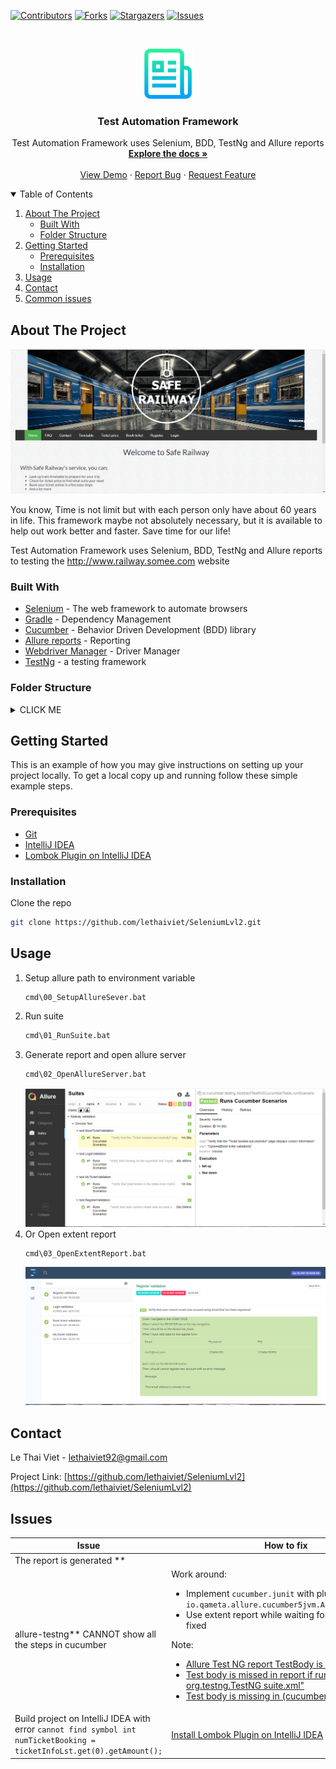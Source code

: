 [![Contributors][contributors-shield]][contributors-url]
[![Forks][forks-shield]][forks-url]
[![Stargazers][stars-shield]][stars-url]
[![Issues][issues-shield]][issues-url]



<!-- PROJECT LOGO -->
<br />
<p align="center">
  <a href="https://github.com/lethaiviet/SeleniumLvl2">
    <img src="images/logo.png" alt="Logo" width="80" height="80">
  </a>

<h3 align="center">Test Automation Framework</h3>

  <p align="center">
    Test Automation Framework uses Selenium, BDD, TestNg and Allure reports
    <br />
    <a href="https://github.com/lethaiviet/SeleniumLvl2"><strong>Explore the docs »</strong></a>
    <br />
    <br />
    <a href="https://github.com/lethaiviet/SeleniumLvl2">View Demo</a>
    ·
    <a href="https://github.com/lethaiviet/SeleniumLvl2">Report Bug</a>
    ·
    <a href="https://github.com/lethaiviet/SeleniumLvl2">Request Feature</a>
  </p>



<!-- TABLE OF CONTENTS -->
<details open="open">
  <summary>Table of Contents</summary>
  <ol>
    <li>
      <a href="#about-the-project">About The Project</a>
      <ul>
        <li><a href="#built-with">Built With</a></li>
      </ul>
      <ul>
        <li><a href="#built-with">Folder Structure</a></li>
      </ul>
    </li>
    <li>
      <a href="#getting-started">Getting Started</a>
      <ul>
        <li><a href="#prerequisites">Prerequisites</a></li>
        <li><a href="#installation">Installation</a></li>
      </ul>
    </li>
    <li><a href="#usage">Usage</a></li>
    <li><a href="#contact">Contact</a></li>
    <li><a href="#Issues">Common issues</a></li>
  </ol>
</details>



<!-- ABOUT THE PROJECT -->

## About The Project

[![Website need testing][product-screenshot]](http://www.railway.somee.com/Page/HomePage.cshtml)

You know, Time is not limit but with each person only have about 60 years in life. This framework maybe not absolutely
necessary, but it is available to help out work better and faster. Save time for our life!

Test Automation Framework uses Selenium, BDD, TestNg and Allure reports to testing the  http://www.railway.somee.com
website

### Built With

* [Selenium](http://www.seleniumhq.org/) - The web framework to automate browsers
* [Gradle](https://gradle.org/) - Dependency Management
* [Cucumber](https://cucumber.io/) - Behavior Driven Development (BDD) library
* [Allure reports](http://allure.qatools.ru/) - Reporting
* [Webdriver Manager](https://github.com/bonigarcia/webdrivermanager) - Driver Manager
* [TestNg](https://testng.org/doc/) - a testing framework

### Folder Structure

<details><summary>CLICK ME</summary>

- __https://github.com/lethaiviet/SeleniumLvl2__
    - [README.md](README.md)
    - [build.gradle](build.gradle)
    - __cmd__
        - [00\_SetupAllureSever.bat](cmd/00_SetupAllureSever.bat)
        - [01\_RunSuite.bat](cmd/01_RunSuite.bat)
        - [02\_OpenAllureServer.bat](cmd/02_OpenAllureServer.bat)
        - [03\_OpenExtentReport.bat](cmd/03_OpenExtentReport.bat)
        - [Env.bat](cmd/Env.bat)
    - __gradle__
        - __wrapper__
            - [gradle\-wrapper.jar](gradle/wrapper/gradle-wrapper.jar)
            - [gradle\-wrapper.properties](gradle/wrapper/gradle-wrapper.properties)
    - [gradlew](gradlew)
    - [gradlew.bat](gradlew.bat)
    - __images__
        - [allure\_report.png](images/allure_report.png)
        - [extent\_report.png](images/extent_report.png)
        - [logo.png](images/logo.png)
        - [screenshot.png](images/screenshot.png)
    - [settings.gradle](settings.gradle)
    - __src__
        - __main__
            - __java__
                - __commons__
                    - [Constants.java](src/main/java/commons/Constants.java)

                    - __enums__
                        - [Dropdown.java](src/main/java/commons/enums/Dropdown.java)
                        - [NavBar.java](src/main/java/commons/enums/NavBar.java)
                        - [PageURL.java](src/main/java/commons/enums/PageURL.java)
                - __controls__
                    - __base__
                        - [IBaseControl.java](src/main/java/controls/base/IBaseControl.java)
                        - [IClickable.java](src/main/java/controls/base/IClickable.java)
                        - [IEditable.java](src/main/java/controls/base/IEditable.java)
                        - __imp__
                            - [Action.java](src/main/java/controls/base/imp/Action.java)
                            - [BaseControl.java](src/main/java/controls/base/imp/BaseControl.java)
                            - [Clickable.java](src/main/java/controls/base/imp/Clickable.java)
                            - [Editable.java](src/main/java/controls/base/imp/Editable.java)
                    - __common__
                        - [IButton.java](src/main/java/controls/common/IButton.java)
                        - [IComboBox.java](src/main/java/controls/common/IComboBox.java)
                        - [IElement.java](src/main/java/controls/common/IElement.java)
                        - [ILabel.java](src/main/java/controls/common/ILabel.java)
                        - [ITextBox.java](src/main/java/controls/common/ITextBox.java)
                        - __imp__
                            - [Button.java](src/main/java/controls/common/imp/Button.java)
                            - [ComboBox.java](src/main/java/controls/common/imp/ComboBox.java)
                            - [Element.java](src/main/java/controls/common/imp/Element.java)
                            - [Label.java](src/main/java/controls/common/imp/Label.java)
                            - [TextBox.java](src/main/java/controls/common/imp/TextBox.java)
                - __data__
                    - [TicketInfo.java](src/main/java/data/TicketInfo.java)
                    - [UserInfo.java](src/main/java/data/UserInfo.java)
                - __drivers__
                    - [ChromeDriver.java](src/main/java/drivers/ChromeDriver.java)
                    - [DriverFactory.java](src/main/java/drivers/DriverFactory.java)
                    - [DriverManager.java](src/main/java/drivers/DriverManager.java)
                    - [FirefoxDriver.java](src/main/java/drivers/FirefoxDriver.java)
                - __pages__
                    - [BasePage.java](src/main/java/pages/BasePage.java)
                    - [BookTicketPage.java](src/main/java/pages/BookTicketPage.java)
                    - [HomePage.java](src/main/java/pages/HomePage.java)
                    - [LoginPage.java](src/main/java/pages/LoginPage.java)
                    - [MyTicketPage.java](src/main/java/pages/MyTicketPage.java)
                    - [RegisterPage.java](src/main/java/pages/RegisterPage.java)
                - __utils__
                    - [CacheHelper.java](src/main/java/utils/CacheHelper.java)
                    - [DriverUtils.java](src/main/java/utils/DriverUtils.java)
                    - [JsonHelper.java](src/main/java/utils/JsonHelper.java)
                    - [JsonLocatorUtils.java](src/main/java/utils/JsonLocatorUtils.java)
                    - [LogUtils.java](src/main/java/utils/LogUtils.java)
                    - [ScraperHelper.java](src/main/java/utils/ScraperHelper.java)
                    - [StringHelper.java](src/main/java/utils/StringHelper.java)
                    - [UserInfoUtils.java](src/main/java/utils/UserInfoUtils.java)
                    - [common.java](src/main/java/utils/common.java)
            - __resources__
        - __test__
            - __java__
                - __definitions__
                    - [BookTicketDefinition.java](src/test/java/definitions/BookTicketDefinition.java)
                    - [CommonDefinition.java](src/test/java/definitions/CommonDefinition.java)
                    - [Hook.java](src/test/java/definitions/Hook.java)
                    - [LoginDefinition.java](src/test/java/definitions/LoginDefinition.java)
                    - [MyTicketDefinition.java](src/test/java/definitions/MyTicketDefinition.java)
                    - [RegisterDefinition.java](src/test/java/definitions/RegisterDefinition.java)
                - __test__
                    - [BookTicketValidation.java](src/test/java/test/BookTicketValidation.java)
                    - [CommonValidation.java](src/test/java/test/CommonValidation.java)
                    - [LoginValidation.java](src/test/java/test/LoginValidation.java)
                    - [MyTicketValidation.java](src/test/java/test/MyTicketValidation.java)
                    - [RegisterValidation.java](src/test/java/test/RegisterValidation.java)
            - __resources__
                - __data__
                    - __dataExcel__
                        - [user\_info.xlsx](src/test/resources/data/dataExcel/user_info.xlsx)
                    - __dataJson__
                        - [user\_info.json](src/test/resources/data/dataJson/user_info.json)
                - __features__
                    - [book\_ticket\_validation.feature](src/test/resources/features/book_ticket_validation.feature)
                    - [login\_validation.feature](src/test/resources/features/login_validation.feature)
                    - [my\_ticket\_validation.feature](src/test/resources/features/my_ticket_validation.feature)
                    - [register\_validation.feature](src/test/resources/features/register_validation.feature)
                - __locators__
                    - [JsonLocators.json](src/test/resources/locators/JsonLocators.json)
                - __suites__
                    - [suite01.xml](src/test/resources/suites/suite01.xml)
                - [log4j.properties](src/test/resources/log4j.properties)
                - [allure.properties](src/test/resources/allure.properties)
                - [extent.properties](src/test/resources/extent.properties)
- __tool__
    - __allure\-commandline\-2.13.9__
    - __converterTool__
        - [ConverterExcelAndJson.exe](tool/converterTool/ConverterExcelAndJson.exe)

</details>

<!-- GETTING STARTED -->

## Getting Started

This is an example of how you may give instructions on setting up your project locally. To get a local copy up and
running follow these simple example steps.

### Prerequisites

* [Git](https://git-scm.com/downloads)
* [IntelliJ IDEA](https://www.jetbrains.com/idea/download/#section=windows)
* [Lombok Plugin on IntelliJ IDEA](https://projectlombok.org/setup/intellij)

### Installation

Clone the repo

   ```sh
   git clone https://github.com/lethaiviet/SeleniumLvl2.git
   ```

<!-- USAGE EXAMPLES -->

## Usage

1. Setup allure path to environment variable
   ```sh
   cmd\00_SetupAllureSever.bat
   ```
2. Run suite
   ```sh
   cmd\01_RunSuite.bat
   ```
3. Generate report and open allure server
   ```sh
   cmd\02_OpenAllureServer.bat
   ```
   [![allure-report][allure-report]](https://github.com/lethaiviet/SeleniumLvl2/blob/master/images/allure_report.png)
4. Or Open extent report
   ```sh
   cmd\03_OpenExtentReport.bat
   ```
   [![extent-report][extent-report]](https://github.com/lethaiviet/SeleniumLvl2/blob/master/images/extent_report.png)

<!-- CONTACT -->

## Contact

Le Thai Viet - [lethaiviet92@gmail.com]()

Project Link: [https://github.com/lethaiviet/SeleniumLvl2](https://github.com/lethaiviet/SeleniumLvl2)



<!-- ISSUES -->

## Issues

| Issue | How to fix |
| ------------- | ------------- |
| The report is generated **
allure-testng** CANNOT show all the steps in cucumber  | Work around: <ul><li>Implement `cucumber.junit` with plugin `io.qameta.allure.cucumber5jvm.AllureCucumber5Jvm` </li><li> Use extent report while waiting for allure-testng is fixed</li></ul> Note: <ul><li> [Allure Test NG report TestBody is missing](https://stackoverflow.com/questions/57566093/allure-test-ng-report-testbody-is-missing) </li><li>[Test body is missed in report if run test via "java org.testng.TestNG suite.xml"](https://github.com/allure-framework/allure-java/issues/301) </li> <li>[Test body is missing in (cucumber) testNG report"](https://github.com/allure-framework/allure-java/issues/398) </li></ul> |
| Build project on IntelliJ IDEA with error `cannot find symbol int numTicketBooking = ticketInfoLst.get(0).getAmount();`   | [Install Lombok Plugin on IntelliJ IDEA](https://projectlombok.org/setup/intellij)  |

<!-- MARKDOWN LINKS & IMAGES -->
<!-- https://www.markdownguide.org/basic-syntax/#reference-style-links -->

[contributors-shield]: https://img.shields.io/github/contributors/lethaiviet/SeleniumLvl2.svg?style=for-the-badge

[contributors-url]: https://github.com/lethaiviet/SeleniumLvl2/graphs/contributors

[forks-shield]: https://img.shields.io/github/forks/lethaiviet/SeleniumLvl2.svg?style=for-the-badge

[forks-url]: https://github.com/lethaiviet/SeleniumLvl2/graphs/network/members

[stars-shield]: https://img.shields.io/github/stars/lethaiviet/SeleniumLvl2.svg?style=for-the-badge

[stars-url]: https://github.com/lethaiviet/SeleniumLvl2/graphs/stargazers

[issues-shield]: https://img.shields.io/github/issues/lethaiviet/SeleniumLvl2.svg?style=for-the-badge

[issues-url]: https://github.com/lethaiviet/SeleniumLvl2/graphs/issues

[license-shield]: https://img.shields.io/github/license/othneildrew/Best-README-Template.svg?style=for-the-badge

[license-url]:https://github.com/lethaiviet/SeleniumLvl2/graphs/blob/master/LICENSE.txt

[linkedin-shield]: https://img.shields.io/badge/-LinkedIn-black.svg?style=for-the-badge&logo=linkedin&colorB=555

[product-screenshot]: images/screenshot.png

[allure-report]: images/allure_report.png

[extent-report]: images/extent_report.png
